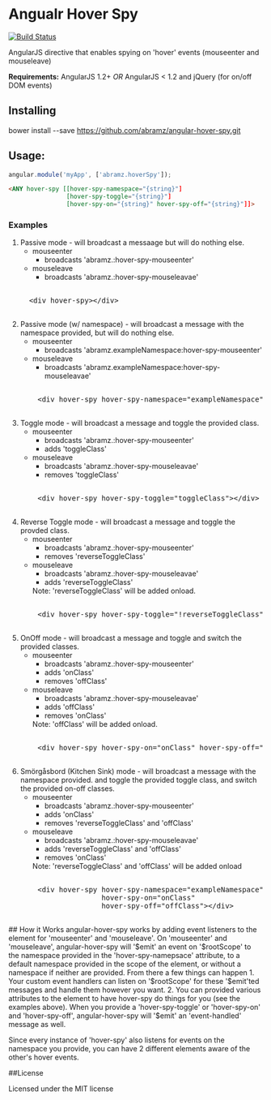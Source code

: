 Angualr Hover Spy
==================
[![Build Status](https://secure.travis-ci.org/abramz/angular-hover-spy.png)](http://travis-ci.org/abramz/angular-hover-spy)

AngularJS directive that enables spying on 'hover' events (mouseenter and mouseleave)

**Requirements:** AngularJS 1.2+ *OR* AngularJS < 1.2 and jQuery (for on/off DOM events)

## Installing

  bower install --save https://github.com/abramz/angular-hover-spy.git

## Usage:

```javascript
angular.module('myApp', ['abramz.hoverSpy']);
```

```html
<ANY hover-spy [[hover-spy-namespace="{string}"]
                [hover-spy-toggle="{string}"]
                [hover-spy-on="{string}" hover-spy-off="{string}"]]>
```

### Examples
<ol>
  <li>Passive mode - will broadcast a messaage but will do nothing else.
    <ul>
      <li>mouseenter
        <ul>
          <li>broadcasts 'abramz.:hover-spy-mouseenter'</li>
        </ul>
      </li>
      <li>mouseleave
        <ul>
          <li>broadcasts 'abramz.:hover-spy-mouseleavae'</li>
        </ul>
      </li>
    </ul>
    <pre><code="language-html">
  &lt;div hover-spy&gt;&lt;/div&gt;
    </pre></code>
  </li>
  <li>Passive mode (w/ namespace) - will broadcast a message with the namespace provided, but will do nothing else.
    <ul>
        <li>mouseenter
          <ul>
            <li>broadcasts 'abramz.exampleNamespace:hover-spy-mouseenter'</li>
          </ul>
        </li>
        <li>mouseleave
          <ul>
            <li>broadcasts 'abramz.exampleNamespace:hover-spy-mouseleavae'</li>
          </ul>
        </li>
    </ul>
      <pre><code="language-html">
    &lt;div hover-spy hover-spy-namespace="exampleNamespace"&gt;&lt;/div&gt;
    </pre></code>
  </li>
  <li>Toggle mode - will broadcast a message and toggle the provided class.
    <ul>
        <li>mouseenter
          <ul>
            <li>broadcasts 'abramz.:hover-spy-mouseenter'</li>
            <li>adds 'toggleClass'</li>
          </ul>
        </li>
        <li>mouseleave
          <ul>
            <li>broadcasts 'abramz.:hover-spy-mouseleavae'</li>
            <li>removes 'toggleClass'</li>
          </ul>
        </li>
    </ul>
      <pre><code="language-html">
    &lt;div hover-spy hover-spy-toggle="toggleClass"&gt;&lt;/div&gt;
    </pre></code>
  </li>
  <li>Reverse Toggle mode - will broadcast a message and toggle the provded class.
    <ul>
        <li>mouseenter
          <ul>
            <li>broadcasts 'abramz.:hover-spy-mouseenter'</li>
            <li>removes 'reverseToggleClass'</li>
          </ul>
        </li>
        <li>mouseleave
          <ul>
            <li>broadcasts 'abramz.:hover-spy-mouseleavae'</li>
            <li>adds 'reverseToggleClass'</li>
          </ul>
        </li>
        <l1>Note: 'reverseToggleClass' will be added onload.
    </ul>
      <pre><code="language-html">
    &lt;div hover-spy hover-spy-toggle="!reverseToggleClass"&gt;&lt;/div&gt;
    </pre></code>
  </li>
  <li>OnOff mode - will broadcast a message and toggle and switch the provided classes.
    <ul>
        <li>mouseenter
          <ul>
            <li>broadcasts 'abramz.:hover-spy-mouseenter'</li>
            <li>adds 'onClass'</li>
            <li>removes 'offClass'</li>
          </ul>
        </li>
        <li>mouseleave
          <ul>
            <li>broadcasts 'abramz.:hover-spy-mouseleavae'</li>
            <li>adds 'offClass'</li>
            <li>removes 'onClass'</li>
          </ul>
        </li>
        <l1>Note: 'offClass' will be added onload.
    </ul>
      <pre><code="language-html">
    &lt;div hover-spy hover-spy-on="onClass" hover-spy-off="offClass"&gt;&lt;/div&gt;
    </pre></code>
  </li>
  <li>Smörgåsbord (Kitchen Sink) mode - will broadcast a message with the namespace provided. and toggle the provided toggle class, and switch the provided on-off classes.
    <ul>
        <li>mouseenter
          <ul>
            <li>broadcasts 'abramz.:hover-spy-mouseenter'</li>
            <li>adds 'onClass'</li>
            <li>removes 'reverseToggleClass' and 'offClass'</li>
          </ul>
        </li>
        <li>mouseleave
          <ul>
            <li>broadcasts 'abramz.:hover-spy-mouseleavae'</li>
            <li>adds 'reverseToggleClass' and 'offClass'</li>
            <li>removes 'onClass'</li>
          </ul>
        </li>
        <l1>Note: 'reverseToggleClass' and 'offClass' will be added onload
    </ul>
      <pre><code="language-html">
    &lt;div hover-spy hover-spy-namespace="exampleNamespace" hover-spy-toggle="!reverseToggleClass" 
                   hover-spy-on="onClass" 
                   hover-spy-off="offClass"&gt;&lt;/div&gt;
    </pre></code>
  </li>
</ol>
## How it Works
angular-hover-spy works by adding event listeners to the element for 'mouseenter' and  'mouseleave'. On 'mouseenter' and 'mouseleave', angular-hover-spy will '$emit' an event on '$rootScope' to the namespace provided in the 'hover-spy-namepsace' attribute, to a default namespace provided in the scope of the element, or without a namespace if neither are provided. From there a few things can happen
  1. Your custom event handlers can listen on '$rootScope' for these '$emit'ted messages and handle them however you want.
  2. You can provided various attributes to the element to have hover-spy do things for you (see the examples above). When you provide a 'hover-spy-toggle' or 'hover-spy-on' and 'hover-spy-off', angular-hover-spy will '$emit' an 'event-handled' message as well.

Since every instance of 'hover-spy' also listens for events on the namespace you provide, you can have 2 different elements aware of the other's hover events.

##License

Licensed under the MIT license
